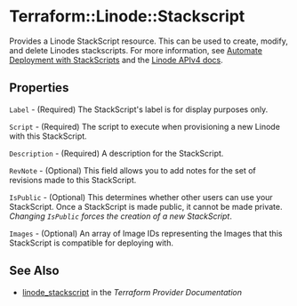 # Terraform::Linode::Stackscript

Provides a Linode StackScript resource.  This can be used to create, modify, and delete Linodes stackscripts.
For more information, see [Automate Deployment with StackScripts](https://www.linode.com/docs/platform/stackscripts/) and the [Linode APIv4 docs](https://developers.linode.com/api/v4#tag/StackScripts).

## Properties

`Label` - (Required) The StackScript's label is for display purposes only.

`Script` - (Required) The script to execute when provisioning a new Linode with this StackScript.

`Description` - (Required) A description for the StackScript.

`RevNote` - (Optional) This field allows you to add notes for the set of revisions made to this StackScript.

`IsPublic` - (Optional) This determines whether other users can use your StackScript. Once a StackScript is made public, it cannot be made private. *Changing `IsPublic` forces the creation of a new StackScript*.

`Images` - (Optional) An array of Image IDs representing the Images that this StackScript is compatible for deploying with.


## See Also

* [linode_stackscript](https://www.terraform.io/docs/providers/linode/r/stackscript.html) in the _Terraform Provider Documentation_
